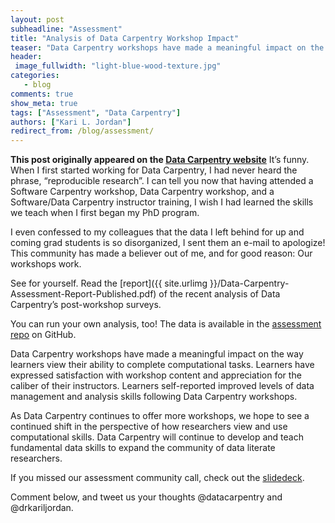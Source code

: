 ```yaml
---
layout: post
subheadline: "Assessment"
title: "Analysis of Data Carpentry Workshop Impact"
teaser: "Data Carpentry workshops have made a meaningful impact on the way learners view their ability to complete computational tasks."
header:
 image_fullwidth: "light-blue-wood-texture.jpg"
categories:
   - blog
comments: true
show_meta: true
tags: ["Assessment", "Data Carpentry"]
authors: ["Kari L. Jordan"]
redirect_from: /blog/assessment/
--- 
```


**This post originally appeared on the [Data Carpentry website](https://datacarpentry.org)**
It’s funny. When I first started working for Data Carpentry, I had never heard the phrase, “reproducible research”. I can tell you now that having attended a Software Carpentry workshop, Data Carpentry workshop, and a Software/Data Carpentry instructor training, I wish I had learned the skills we teach when I first began my PhD program.


I even confessed to my colleagues that the data I left behind for up and coming grad students is so disorganized, I sent them an e-mail to apologize! This community has made a believer out of me, and for good reason: Our workshops work. 

See for yourself. Read the [report]({{ site.urlimg }}/Data-Carpentry-Assessment-Report-Published.pdf) of the recent analysis of Data Carpentry’s post-workshop surveys. 

You can run your own analysis, too! The data is available in the [assessment repo](https://github.com/carpentries/assessment) on GitHub.

Data Carpentry workshops have made a meaningful impact on the way learners view their ability to complete computational tasks. Learners have expressed satisfaction with workshop content and appreciation for the caliber of their instructors. Learners self-reported improved levels of data management and analysis skills following Data Carpentry workshops. 

As Data Carpentry continues to offer more workshops, we hope to see a continued shift in the perspective of how researchers view and use computational skills. Data Carpentry will continue to develop and teach fundamental data skills to expand the community of data literate researchers.

If you missed our assessment community call, check out the [slidedeck](https://magic.piktochart.com/output/17303250-data-carpentry-community-call-assessment). 

Comment below, and tweet us your thoughts @datacarpentry and @drkariljordan.
